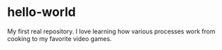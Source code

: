 # hello-world
My first real repository.
I love learning how various processes work from cooking to my favorite video games.

